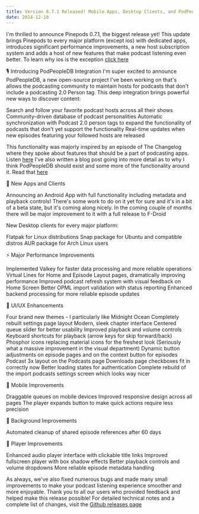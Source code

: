 ```yaml
---
title: Version 0.7.1 Released! Mobile Apps, Desktop Clients, and PodPeopleDB Integration!
date: 2024-12-10
---
```

I'm thrilled to announce Pinepods 0.7.1, the biggest release yet! This update brings Pinepods to every major platform (except ios) with dedicated apps, introduces significant performance improvements, a new host subscription system and adds a host of new features that make podcast listening even better. To learn why ios is the exception [click here](https://www.pinepods.online/blog/2024/12/08/ios-progress)


🎙️ Introducing PodPeopleDB Integration
I'm super excited to announce PodPeopleDB, a new open-source project I've been working on that's allows the podcasting community to maintain hosts for podcasts that don't include a podcasting 2.0 Person tag. This deep integration brings powerful new ways to discover content:


Search and follow your favorite podcast hosts across all their shows
Community-driven database of podcast personalities
Automatic synchronization with Podcast 2.0 person tags to expand the functionality of podcasts that don't yet support the functionality
Real-time updates when new episodes featuring your followed hosts are released


This functionality was majorly inspired by an episode of The Changelog where they spoke about features that should be a part of podcasting apps. Listen [here](https://changelog.com/podcast/589)
I've also written a blog post going into more detail as to why I think PodPeopleDB should exist and some more of the functionality around it. Read that [here](https://www.pinepods.online/blog/2024/12/08/podpeople-db)


🚀 New Apps and Clients


Announcing an Android App with full functionality including metadata and playback controls! There's some work to do on it yet for sure and it's in a bit of a beta state, but it's coming along nicely. In the coming couple of months there will be major improvement to it with a full release to F-Droid


New Desktop clients for every major platform:


Flatpak for Linux distributions
Snap package for Ubuntu and compatible distros
AUR package for Arch Linux users


⚡ Major Performance Improvements


Implemented Valkey for faster data processing and more reliable operations
Virtual Lines for Home and Episode Layout pages, dramatically improving performance
Improved podcast refresh system with visual feedback on Home Screen
Better OPML import validation with status reporting
Enhanced backend processing for more reliable episode updates


🎨 UI/UX Enhancements


Four brand new themes - I particularly like Midnight Ocean
Completely rebuilt settings page layout
Modern, sleek chapter interface
Centered queue slider for better usability
Improved playback and volume controls
Keyboard shortcuts for playback (arrow keys for skip forward/back)
Phosphor icons replacing material icons for the freshest look (Seriously what a massive improvement in the visual department)
Dynamic button adjustments on episode pages and on the context button for episodes
Podcast 3x layout on the Podcasts page
Downloads page checkboxes fit in correctly now
Better loading states for authentication
Complete rebuild of the import podcasts settings screen which looks way nicer


📱 Mobile Improvements


Draggable queues on mobile devices
Improved responsive design across all pages
The player expands button to make quick actions require less precision


🔄 Background Improvements


Automated cleanup of shared episode references after 60 days


🎵 Player Improvements


Enhanced audio player interface with clickable title links
Improved fullscreen player with box shadow effects
Better playback controls and volume dropdowns
More reliable episode metadata handling


As always, we've also fixed numerous bugs and made many small improvements to make your podcast listening experience smoother and more enjoyable. Thank you to all our users who provided feedback and helped make this release possible!
For detailed technical notes and a complete list of changes, visit the [Github releases page](https://github.com/madeofpendletonwool/PinePods/releases/tag/0.7.0)